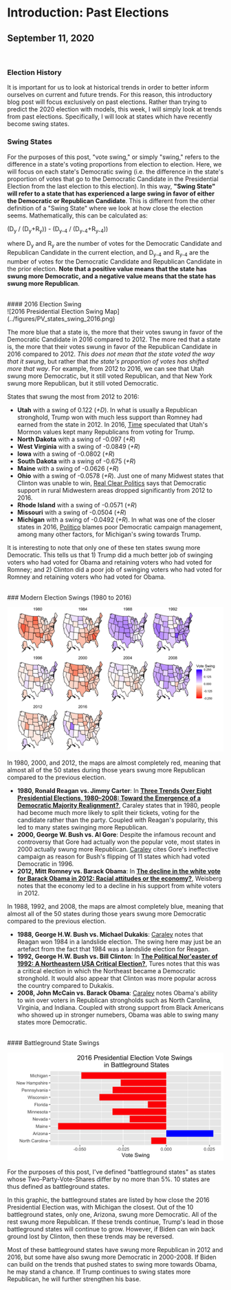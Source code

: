 # Introduction: Past Elections

## September 11, 2020

<br> 

### Election History

It is important for us to look at historical trends in order to better inform ourselves on current and future trends. For this reason, this introductory blog post will focus exclusively on past elections. Rather than trying to predict the 2020 election with models, this week, I will simply look at trends from past elections. Specifically, I will look at states which have recently become swing states.

### Swing States

For the purposes of this post, "vote swing," or simply "swing," refers to the difference in a state's voting proportions from election to election. Here, we will focus on each state's Democratic swing (i.e. the difference in the state's proportion of votes that go to the Democratic Candidate in the Presidential Election from the last election to this election). In this way, **"Swing State" will refer to a state that has experienced a large swing in favor of either the Democratic or Republican Candidate**. This is different from the other definition of a "Swing State" where we look at how close the election seems. Mathematically, this can be calculated as:

(D<sub>y</sub> / (D<sub>y</sub>+R<sub>y</sub>)) - (D<sub>y-4</sub> / (D<sub>y-4</sub>+R<sub>y-4</sub>))

where D<sub>y</sub> and R<sub>y</sub> are the number of votes for the Democratic Candidate and Republican Candidate in the current election, and D<sub>y-4</sub> and R<sub>y-4</sub> are the number of votes for the Democratic Candidate and Republican Candidate in the prior election. **Note that a positive value means that the state has swung more Democratic, and a negative value means that the state has swung more Republican**. 

<br>
#### 2016 Election Swing
<br> 
![2016 Presidential Election Swing Map](../figures/PV_states_swing_2016.png)

The more blue that a state is, the more that their votes swung in favor of the Democratic Candidate in 2016 compared to 2012. The more red that a state is, the more that their votes swung in favor of the Republican Candidate in 2016 compared to 2012. *This does not mean that the state voted the way that it swung*, but rather that *the state's proportion of votes has shifted more that way*. For example, from 2012 to 2016, we can see that Utah swung more Democratic, but it still voted Republican, and that New York swung more Republican, but it still voted Democratic. 

States that swung the most from 2012 to 2016:

* **Utah** with a swing of 0.122 (*+D*). In what is usually a Republican stronghold, Trump won with much less support than Romney had earned from the state in 2012. In 2016, [Time](https://time.com/4397192/donald-trump-utah-gary-johnson/) speculated that Utah's Mormon values kept many Republicans from voting for Trump.
* **North Dakota** with a swing of -0.097 (*+R*)
* **West Virginia** with a swing of -0.0849 (*+R*)
* **Iowa** with a swing of -0.0802 (*+R*)
* **South Dakota** with a swing of -0.675 (*+R*)
* **Maine** with a swing of -0.0626 (*+R*)
* **Ohio** with a swing of -0.0578 (*+R*). Just one of many Midwest states that Clinton was unable to win, [Real Clear Politics](https://www.realclearpolitics.com/articles/2017/01/19/how_trump_won_the_midwest_132834.html) says that Democratic support in rural Midwestern areas dropped significantly from 2012 to 2016.
* **Rhode Island** with a swing of -0.0571 (*+R*)
* **Missouri** with a swing of -0.0504 (*+R*)
* **Michigan** with a swing of -0.0492 (*+R*). In what was one of the closer states in 2016, [Politico](https://www.politico.com/story/2016/12/michigan-hillary-clinton-trump-232547) blames poor Democratic campaign management, among many other factors, for Michigan's swing towards Trump.

It is interesting to note that only one of these ten states swung more Democratic. This tells us that 1) Trump did a much better job of swinging voters who had voted for Obama and retaining voters who had voted for Romney; and 2) Clinton did a poor job of swinging voters who had voted for Romney and retaining voters who had voted for Obama.

<br>
### Modern Election Swings (1980 to 2016)
<br> 

![Modern Election Swing Maps](../figures/PV_states_swing.png)

In 1980, 2000, and 2012, the maps are almost completely red, meaning that almost all of the 50 states during those years swung more Republican compared to the previous election.

* **1980, Ronald Reagan vs. Jimmy Carter**: In **[Three Trends Over Eight Presidential Elections, 1980–2008: Toward the Emergence of a Democratic Majority Realignment?](https://www-jstor-org.ezp-prod1.hul.harvard.edu/stable/25655695)**, Caraley states that in 1980, people had become much more likely to split their tickets, voting for the candidate rather than the party. Coupled with Reagan's popularity, this led to many states swinging more Republican.
* **2000, George W. Bush vs. Al Gore**: Despite the infamous recount and controversy that Gore had actually won the popular vote, most states in 2000 actually swung more Republican. [Caraley](https://www-jstor-org.ezp-prod1.hul.harvard.edu/stable/25655695) cites Gore's ineffective campaign as reason for Bush's flipping of 11 states which had voted Democratic in 1996.
* **2012, Mitt Romney vs. Barack Obama**: In **[The decline in the white vote for Barack Obama in 2012: Racial attitudes or the economy?](https://doi.org/10.1016/j.electstud.2014.09.014)**, Weisberg notes that the economy led to a decline in his support from white voters in 2012.

In 1988, 1992, and 2008, the maps are almost completely blue, meaning that almost all of the 50 states during those years swung more Democratic compared to the previous election.

* **1988, George H.W. Bush vs. Michael Dukakis**: [Caraley](https://www-jstor-org.ezp-prod1.hul.harvard.edu/stable/25655695) notes that Reagan won 1984 in a landslide election. The swing here may just be an artefact from the fact that 1984 was a landslide election for Reagan. 
* **1992, George H.W. Bush vs. Bill Clinton**: In **[The Political Nor'easter of 1992: A Northeastern USA Critical Election?](http://search.proquest.com.ezp-prod1.hul.harvard.edu/docview/2204514794?accountid=11311)**, Tures notes that this was a critical election in which the Northeast became a Democratic stronghold. It would also appear that Clinton was more popular across the country compared to Dukakis.
* **2008, John McCain vs. Barack Obama**: [Caraley](https://www-jstor-org.ezp-prod1.hul.harvard.edu/stable/25655695) notes Obama's ability to win over voters in Republican strongholds such as North Carolina, Virginia, and Indiana. Coupled with strong support from Black Americans who showed up in stronger numebers, Obama was able to swing many states more Democratic.


<br>
#### Battleground State Swings
<br>

![Battleground State Swings](../figures/PV_battleground_swing_2016.png)

For the purposes of this post, I've defined "battleground states" as states whose Two-Party-Vote-Shares differ by no more than 5%. 10 states are thus defined as battleground states.

In this graphic, the battleground states are listed by how close the 2016 Presidential Election was, with Michigan the closest. Out of the 10 battleground states, only one, Arizona, swung more Democratic. All of the rest swung more Republican. If these trends continue, Trump's lead in those battleground states will continue to grow. However, if Biden can win back ground lost by Clinton, then these trends may be reversed.

Most of these battleground states have swung more Republican in 2012 and 2016, but some have also swung more Democratic in 2000-2008. If Biden can build on the trends that pushed states to swing more towards Obama, he may stand a chance. If Trump continues to swing states more Republican, he will further strengthen his base.